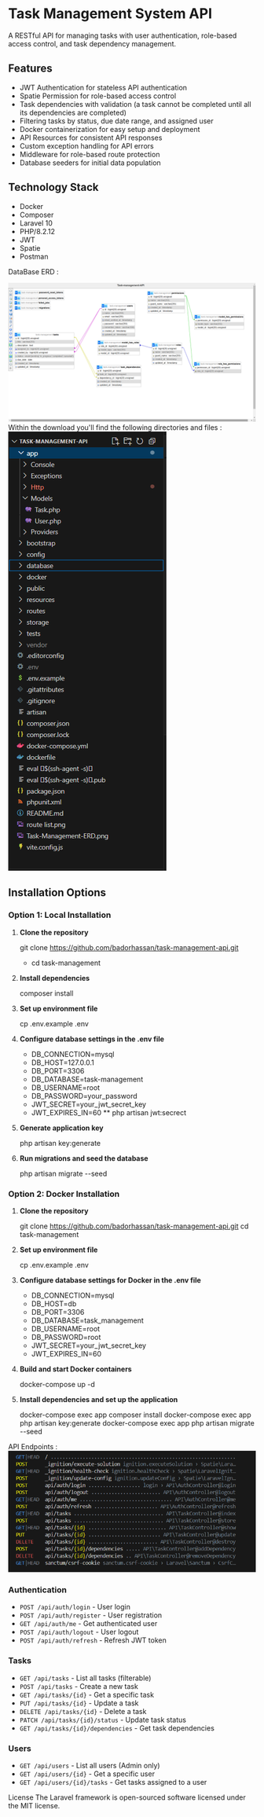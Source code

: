 # Task Management System API

A RESTful API for managing tasks with user authentication, role-based access control, and task dependency management.

## Features
- JWT Authentication for stateless API authentication
- Spatie Permission for role-based access control
- Task dependencies with validation (a task cannot be completed until all its dependencies are completed)
- Filtering tasks by status, due date range, and assigned user
- Docker containerization for easy setup and deployment
- API Resources for consistent API responses
- Custom exception handling for API errors
- Middleware for role-based route protection
- Database seeders for initial data population

## Technology Stack

- Docker
- Composer
- Laravel 10
- PHP/8.2.12
- JWT
- Spatie
- Postman

DataBase ERD :

 <img src="https://github.com/badorhassan/task-management-api/blob/main/Task-Management-ERD.png" />
Within the download you'll find the following directories and files :

 <img src="https://github.com/badorhassan/task-management-api/blob/main/app structure.png" />


## Installation Options

### Option 1: Local Installation

1. **Clone the repository**
 
   git clone https://github.com/badorhassan/task-management-api.git
   - cd task-management
 

2. **Install dependencies**
  
   composer install
  

3. **Set up environment file**
 
   cp .env.example .env
   

4. **Configure database settings in the .env file**
   
   - DB_CONNECTION=mysql
   - DB_HOST=127.0.0.1
   - DB_PORT=3306
   - DB_DATABASE=task-management
   - DB_USERNAME=root
   - DB_PASSWORD=your_password
   - JWT_SECRET=your_jwt_secret_key
   - JWT_EXPIRES_IN=60
  **  php artisan jwt:secrect

5. **Generate application key**
   
   php artisan key:generate
  

6. **Run migrations and seed the database**
   
   php artisan migrate --seed
  

### Option 2: Docker Installation

1. **Clone the repository**
  
   git clone https://github.com/badorhassan/task-management-api.git
   cd task-management
 

2. **Set up environment file**
 
   cp .env.example .env
  

3. **Configure database settings for Docker in the .env file**
  
   - DB_CONNECTION=mysql
   - DB_HOST=db
   - DB_PORT=3306
   - DB_DATABASE=task_management
   - DB_USERNAME=root
   - DB_PASSWORD=root
   - JWT_SECRET=your_jwt_secret_key
   - JWT_EXPIRES_IN=60
 

4. **Build and start Docker containers**

   docker-compose up -d


5. **Install dependencies and set up the application**

   docker-compose exec app composer install
   docker-compose exec app php artisan key:generate
   docker-compose exec app php artisan migrate --seed



API Endpoints :
 <img src="https://github.com/badorhassan/task-management-api/blob/main/route list.png" />

### Authentication
- `POST /api/auth/login` - User login
- `POST /api/auth/register` - User registration
- `GET /api/auth/me` - Get authenticated user
- `POST /api/auth/logout` - User logout
- `POST /api/auth/refresh` - Refresh JWT token

### Tasks
- `GET /api/tasks` - List all tasks (filterable)
- `POST /api/tasks` - Create a new task
- `GET /api/tasks/{id}` - Get a specific task
- `PUT /api/tasks/{id}` - Update a task
- `DELETE /api/tasks/{id}` - Delete a task
- `PATCH /api/tasks/{id}/status` - Update task status
- `GET /api/tasks/{id}/dependencies` - Get task dependencies

### Users
- `GET /api/users` - List all users (Admin only)
- `GET /api/users/{id}` - Get a specific user
- `GET /api/users/{id}/tasks` - Get tasks assigned to a user



License
The Laravel framework is open-sourced software licensed under the MIT license.

